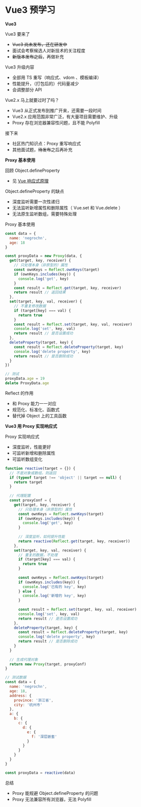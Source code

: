 # Vue3 预学习

**Vue3**

Vue3 要来了

- ~~Vue3 尚未发布，还在研发中~~
- 面试会考察候选人对新技术的关注程度
- ~~新版本发布之后~~，再做补充



Vue3 升级内容

- 全部用 TS 重写（响应式、vdom 、模板编译）
- 性能提升，（打包后的）代码量减少
- 会调整部分 API



Vue2.x 马上就要过时了吗？

- Vue3 从正式发布到推广开来，还需要一段时间
- Vue2.x 应用范围非常广泛，有大量项目需要维护、升级
- Proxy 存在浏览器兼容性问题，且不能 Polyfill



接下来

- 社区热门知识点：Proxy 重写响应式
- 其他面试题，~~待发布~~之后再补充



**Proxy 基本使用**

回顾 Object.defineProperty

- 见 [Vue 响应式原理](https://github.com/negrochn/study-imooc/blob/master/419/doc/Vue%20%E5%93%8D%E5%BA%94%E5%BC%8F%E5%8E%9F%E7%90%86.md)



Object.defineProperty 的缺点

- 深度监听需要一次性递归
- 无法监听新增属性和删除属性（ Vue.set 和 Vue.delete ）
- 无法原生监听数组，需要特殊处理



Proxy 基本使用

```js
const data = {
  name: 'negrochn',
  age: 18
}

const proxyData = new Proxy(data, {
  get(target, key, receiver) {
    // 只处理本身（非原型的）属性
    const ownKeys = Reflect.ownKeys(target)
    if (ownKeys.includes(key)) {
      console.log('get', key)
    }
    const result = Reflect.get(target, key, receiver)
    return result // 返回结果
  },
  set(target, key, val, receiver) {
    // 不重复修改数据
    if (target[key] === val) {
      return true
    }
    const result = Reflect.set(target, key, val, receiver)
    console.log('set', key, val)
    return result // 是否设置成功
  },
  deleteProperty(target, key) {
    const result = Reflect.deleteProperty(target, key)
    console.log('delete property', key)
    return result // 是否删除成功
  }
})

// 测试
proxyData.age = 19
delete ProxyData.age
```



Reflect 的作用

- 和 Proxy 能力一一对应
- 规范化、标准化、函数式
- 替代掉 Object 上的工具函数



**Vue3 用 Proxy 实现响应式**

Proxy 实现响应式

- 深度监听，性能更好
- 可监听新增和删除属性
- 可监听数组变化

```js
function reactive(target = {}) {
  // 不是对象或数组，则返回
  if (typeof target !== 'object' || target == null) {
    return target
  }
  
  // 代理配置
  const proxyConf = {
    get(target, key, receiver) {
      // 只处理本身（非原型的）属性
      const ownKeys = Reflect.ownKeys(target)
      if (ownKeys.includes(key)) {
        console.log('get', key)
      }
      
      // 深度监听，如何提升性能
      return reactive(Reflect.get(target, key, receiver))
    },
    set(target, key, val, receiver) {
      // 重复的数据，不处理
      if (target[key] === val) {
        return true
      }
      
      const ownKeys = Reflect.ownKeys(target)
      if (ownKeys.includes(key)) {
        console.log('已有的 key', key)
      } else {
        console.log('新增的 key', key)
      }
      
      const result = Reflect.set(target, key, val, receiver)
      console.log('set', key, val)
      return result // 是否设置成功
    },
    deleteProperty(target, key) {
      const result = Reflect.deleteProperty(target, key)
      console.log('delete property', key)
      return result // 是否删除成功
    }
  }
  
  // 生成代理对象
  return new Proxy(target, proxyConf)
}

// 测试数据
const data = {
  name: 'negrochn',
  age: 18,
  address: {
    province: '浙江省',
    city: '杭州市'
  },
  a: {
    b: {
      c: {
        d: {
          e: {
            f: '深层嵌套'
          }
        }
      }
    }
  }
}

const proxyData = reactive(data)
```



总结

- Proxy 能规避 Object.defineProperty 的问题
- Proxy 无法兼容所有浏览器，无法 Polyfill